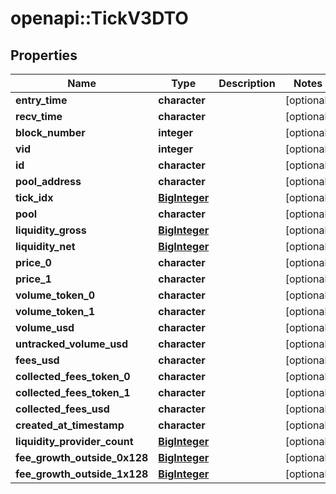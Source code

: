 # openapi::TickV3DTO


## Properties
Name | Type | Description | Notes
------------ | ------------- | ------------- | -------------
**entry_time** | **character** |  | [optional] 
**recv_time** | **character** |  | [optional] 
**block_number** | **integer** |  | [optional] 
**vid** | **integer** |  | [optional] 
**id** | **character** |  | [optional] 
**pool_address** | **character** |  | [optional] 
**tick_idx** | [**BigInteger**](BigInteger.md) |  | [optional] 
**pool** | **character** |  | [optional] 
**liquidity_gross** | [**BigInteger**](BigInteger.md) |  | [optional] 
**liquidity_net** | [**BigInteger**](BigInteger.md) |  | [optional] 
**price_0** | **character** |  | [optional] 
**price_1** | **character** |  | [optional] 
**volume_token_0** | **character** |  | [optional] 
**volume_token_1** | **character** |  | [optional] 
**volume_usd** | **character** |  | [optional] 
**untracked_volume_usd** | **character** |  | [optional] 
**fees_usd** | **character** |  | [optional] 
**collected_fees_token_0** | **character** |  | [optional] 
**collected_fees_token_1** | **character** |  | [optional] 
**collected_fees_usd** | **character** |  | [optional] 
**created_at_timestamp** | **character** |  | [optional] 
**liquidity_provider_count** | [**BigInteger**](BigInteger.md) |  | [optional] 
**fee_growth_outside_0x128** | [**BigInteger**](BigInteger.md) |  | [optional] 
**fee_growth_outside_1x128** | [**BigInteger**](BigInteger.md) |  | [optional] 


